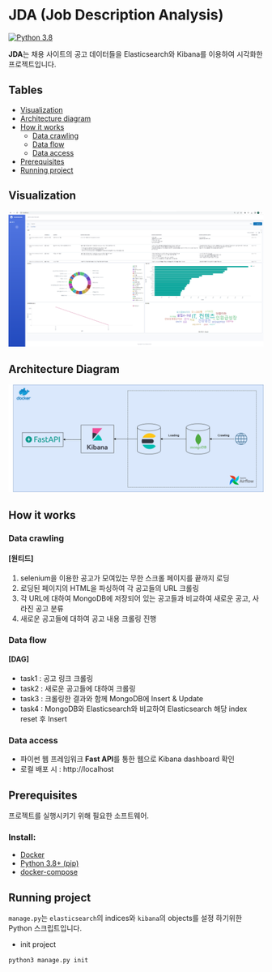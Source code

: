 # JDA (Job Description Analysis)
[![Python 3.8](https://img.shields.io/badge/python-3.8-blue.svg)](https://www.python.org/downloads/release/python-3810/)


**JDA**는 채용 사이트의 공고 데이터들을 Elasticsearch와 Kibana를 이용하여 시각화한 프로젝트입니다.


<!-- TABLE OF CONTENTS -->
## Tables

* [Visualization](#visualization)
* [Architecture diagram](#architecture-diagram)
* [How it works](#how-it-works)
    * [Data crawling](#data-crawling)
    * [Data flow](#data-flow)
    * [Data access](#data-access)
* [Prerequisites](#prerequisites)
* [Running project](#running-project)

<!-- Visualization -->
## Visualization
![Visualization](./img/visualization.png)

<!-- ARCHITECTURE DIAGRAM -->
## Architecture Diagram
![System Architecture](./img/Architecture.png)

<!-- HOW IT WORKS -->
## How it works

### Data crawling
#### [원티드]
1. selenium을 이용한 공고가 모여있는 무한 스크롤 페이지를 끝까지 로딩
2. 로딩된 페이지의 HTML을 파싱하여 각 공고들의 URL 크롤링
3. 각 URL에 대하여 MongoDB에 저장되어 있는 공고들과 비교하여 새로운 공고, 사라진 공고 분류
4. 새로운 공고들에 대하여 공고 내용 크롤링 진행

### Data flow
#### [DAG]
- task1 : 공고 링크 크롤링
- task2 : 새로운 공고들에 대하여 크롤링
- task3 : 크롤링한 결과와 함께 MongoDB에 Insert & Update
- task4 : MongoDB와 Elasticsearch와 비교하여 Elasticsearch 해당 index reset 후 Insert

### Data access
- 파이썬 웹 프레임워크 **Fast API**를 통한 웹으로 Kibana dashboard 확인
- 로컬 배포 시 : http://localhost

## Prerequisites
프로젝트를 실행시키기 위해 필요한 소프트웨어.

### Install:
- [Docker](https://docs.docker.com/get-docker/)
- [Python 3.8+ (pip)](https://www.python.org/)
- [docker-compose](https://docs.docker.com/compose/install/)

## Running project
`manage.py`는 `elasticsearch`의 indices와 `kibana`의 objects를 설정 하기위한 Python 스크립트입니다.

- init project

```sh
python3 manage.py init
```
